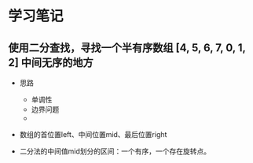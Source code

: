 # 学习笔记

## 使用二分查找，寻找一个半有序数组 [4, 5, 6, 7, 0, 1, 2] 中间无序的地方

- 思路
    - 单调性
    - 边界问题
    - 
- 数组的首位置left、中间位置mid、最后位置right

- 二分法的中间值mid划分的区间：一个有序，一个存在旋转点。